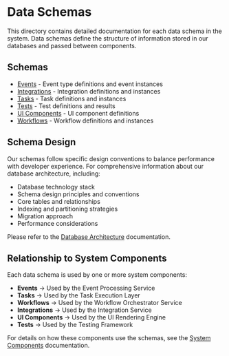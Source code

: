 # Data Schemas

This directory contains detailed documentation for each data schema in the system. Data schemas define the structure of information stored in our databases and passed between components.

## Schemas

- [Events](./events.md) - Event type definitions and event instances
- [Integrations](./integrations.md) - Integration definitions and instances
- [Tasks](./tasks.md) - Task definitions and instances
- [Tests](./tests.md) - Test definitions and results
- [UI Components](./ui_components.md) - UI component definitions
- [Workflows](./workflows.md) - Workflow definitions and instances

## Schema Design

Our schemas follow specific design conventions to balance performance with developer experience. For comprehensive information about our database architecture, including:

- Database technology stack
- Schema design principles and conventions
- Core tables and relationships
- Indexing and partitioning strategies
- Migration approach
- Performance considerations

Please refer to the [Database Architecture](../database_architecture.md) documentation.

## Relationship to System Components

Each data schema is used by one or more system components:

- **Events** → Used by the Event Processing Service
- **Tasks** → Used by the Task Execution Layer
- **Workflows** → Used by the Workflow Orchestrator Service
- **Integrations** → Used by the Integration Service
- **UI Components** → Used by the UI Rendering Engine
- **Tests** → Used by the Testing Framework

For details on how these components use the schemas, see the [System Components](../components/) documentation. 